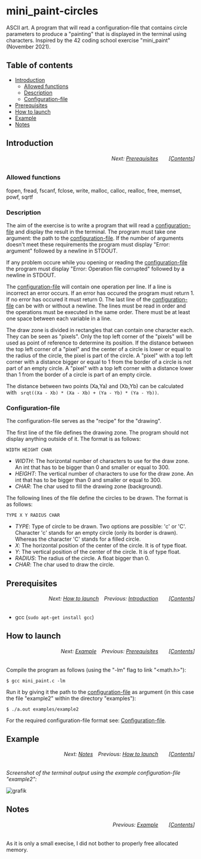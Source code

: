 # mini_paint-circles
ASCII art. A program that will read a configuration-file that contains circle parameters to produce a "painting" that is displayed in the terminal using characters. Inspired by the 42 coding school exercise "mini_paint" (November 2021).

## Table of contents
* [Introduction](#introduction)
  * [Allowed functions](#allowed-functions)
  * [Description](#description)
  * [Configuration-file](#configuration-file)
* [Prerequisites](#prerequisites)
* [How to launch](#how-to-launch)
* [Example](#example)
* [Notes](#notes)


## Introduction
###### <p align="right">Next: [Prerequisites](#prerequisites)&emsp;&emsp;[[Contents](#table-of-contents)]</p>
### Allowed functions
fopen, fread, fscanf, fclose, write, malloc, calloc, realloc, free, memset, powf, sqrtf


### Description
The aim of the exercise is to write a program that will read a [configuration-file](#configuration-file) and display the result in the terminal.
The program must take one argument: the path to the [configuration-file](#configuration-file).
If the number of arguments doesn't meet these requirements the program must display "Error: argument" followed by a newline in STDOUT.

If any problem occure while you opening or reading the [configuration-file](#configuration-file) the program must display "Error: Operation file corrupted" followed by a newline in STDOUT.

The [configuration-file](#configuration-file) will contain one operation per line.
If a line is incorrect an error occurs.
If an error has occured the program must return 1.
If no error has occured it must return 0.
The last line of the [configuration-file](#configuration-file) can be with or without a newline.
The lines must be read in order and the operations must be executed in the same order.
There must be at least one space between each variable in a line.

The draw zone is divided in rectangles that can contain one character each. They can be seen as "pixels".
Only the top left corner of the "pixels" will be used as point of reference to determine its position. If the distance between the top left corner of a "pixel" and the center of a circle is lower or equal to the radius of the circle, the pixel is part of the circle.
A "pixel" with a top left corner with a distance bigger or equal to 1 from the border of a circle is not part of an empty circle. A "pixel" with a top left corner with a distance lower than 1 from the border of a circle is part of an empty circle.

The distance between two points (Xa,Ya) and (Xb,Yb) can be calculated with ```
srqt((Xa - Xb) * (Xa - Xb) + (Ya - Yb) * (Ya - Yb))```.

### Configuration-file
The configuration-file serves as the "recipe" for the "drawing".

The first line of the file defines the drawing zone. The program should not display anything outside of it. The format is as follows:
```
WIDTH HEIGHT CHAR
```
* _WIDTH_: The horizontal number of characters to use for the draw zone. An int that has to be bigger than 0 and smaller or equal to 300.
* _HEIGHT_: The vertical number of characters to use for the draw zone. An int that has to be bigger than 0 and smaller or equal to 300.
* _CHAR_: The char used to fill the drawing zone (background).

The following lines of the file define the circles to be drawn. The format is as follows:
```
TYPE X Y RADIUS CHAR
```
* _TYPE_: Type of circle to be drawn. Two options are possible: 'c' or 'C'. Character 'c' stands for an empty circle (only its border is drawn). Whereas the character 'C' stands for a filled circle.
* _X_: The horizontal position of the center of the circle. It is of type float.
* _Y_: The vertical position of the center of the circle. It is of type float.
* _RADIUS_: The radius of the circle. A float bigger than 0.
* _CHAR_: The char used to draw the circle.

## Prerequisites
###### <p align="right">Next: [How to launch](#how-to-launch)&emsp;Previous: [Introduction](#introduction)&emsp;&emsp;[[Contents](#table-of-contents)]</p>
* gcc (```sudo apt-get install gcc```)

## How to launch
###### <p align="right">Next: [Example](#example)&emsp;Previous: [Prerequisites](#prerequisites)&emsp;&emsp;[[Contents](#table-of-contents)]</p>
Compile the program as follows (using the "-lm" flag to link "<math.h>"):

```
$ gcc mini_paint.c -lm
```
Run it by giving it the path to the [configuration-file](#configuration-file) as argument (in this case the file "example2" within the directory "examples"):

```
$ ./a.out examples/example2
```
For the required configuration-file format see: [Configuration-file](#configuration-file).


## Example
###### <p align="right">Next: [Notes](#notes)&emsp;Previous: [How to launch](#how-to-launch)&emsp;&emsp;[[Contents](#table-of-contents)]</p>
_Screenshot of the terminal output using the example configuration-file "example2":_

![grafik](https://user-images.githubusercontent.com/80413516/154933714-7e821380-b55b-4b4d-ae9b-b2a1776e1e48.png)

## Notes
###### <p align="right">Previous: [Example](#example)&emsp;&emsp;[[Contents](#table-of-contents)]</p>
As it is only a small execise, I did not bother to properly free allocated memory.
